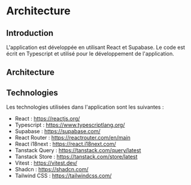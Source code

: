 # Architecture

## Introduction

L'application est développée en utilisant React et Supabase. Le code est écrit en Typescript et utilisé pour le développement de l'application.

## Architecture



## Technologies

Les technologies utilisées dans l'application sont les suivantes :

- React : https://reactjs.org/
- Typescript : https://www.typescriptlang.org/
- Supabase : https://supabase.com/
- React Router : https://reactrouter.com/en/main
- React i18next : https://react.i18next.com/
- Tanstack Query : https://tanstack.com/query/latest
- Tanstack Store : https://tanstack.com/store/latest
- Vitest : https://vitest.dev/
- Shadcn : https://shadcn.com/
- Tailwind CSS : https://tailwindcss.com/